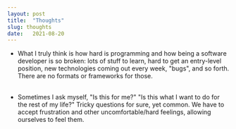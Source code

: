 ```yaml
---
layout: post
title:  "Thoughts"
slug: thoughts
date:   2021-08-20
---
```


- What I truly think is how hard is programming and how being a software developer is so broken: lots of stuff to learn, hard to get an entry-level position, new technologies coming out every week, "bugs", and so forth. There are no formats or frameworks for those.<br><br>

- Sometimes I ask myself, "Is this for me?" "Is this what I want to do for the rest of my life?" Tricky questions for sure, yet common. We have to accept frustration and other uncomfortable/hard feelings, allowing ourselves to feel them.<br><br>



